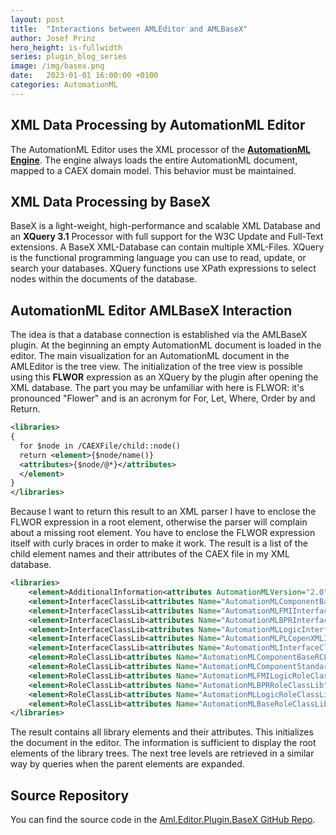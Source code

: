 ```yaml
---
layout: post
title:  "Interactions between AMLEditor and AMLBaseX"
author: Josef Prinz
hero_height: is-fullwidth
series: plugin_blog_series
image: /img/basex.png
date:   2023-01-01 16:00:00 +0100
categories: AutomationML
---
```


## XML Data Processing by AutomationML Editor
The AutomationML Editor uses the XML processor of the **[AutomationML Engine][AutomationML Engine]**. The engine always loads the entire AutomationML document, mapped to a CAEX domain model. This behavior must be maintained.

## XML Data Processing by BaseX
BaseX is a light-weight, high-performance and scalable XML Database and an **XQuery 3.1** Processor with full support for the W3C Update and Full-Text extensions. A BaseX XML-Database can contain multiple XML-Files.  XQuery is the functional programming language you can use to read, update, or search your databases. XQuery functions use XPath expressions to select nodes within the documents of the database. 

## AutomationML Editor AMLBaseX Interaction
The idea is that a database connection is established via the AMLBaseX plugin. At the beginning an empty AutomationML document is loaded in the editor. The main visualization for an AutomationML document in the AMLEditor is the tree view. The initialization of the tree view is possible using this **FLWOR** expression as an XQuery by the plugin after opening the XML database. The part you may be unfamiliar with here is FLWOR: it's pronounced "Flower" and is an acronym for For, Let, Where, Order by and Return.

```xml
<libraries>
{
  for $node in /CAEXFile/child::node()
  return <element>{$node/name()}
  <attributes>{$node/@*}</attributes>
  </element>
}
</libraries>
```

Because I want to return this result to an XML parser I have to enclose the FLWOR expression in a root element, otherwise the parser will complain about a missing root element.  You have to enclose the FLWOR expression itself with curly braces in order to make it work. The result is a list of the child element names and their attributes of the CAEX file in my XML database. 

```xml
<libraries>
    <element>AdditionalInformation<attributes AutomationMLVersion="2.0"/></element>
    <element>InterfaceClassLib<attributes Name="AutomationMLComponentBaseICL"/></element>
    <element>InterfaceClassLib<attributes Name="AutomationMLFMIInterfaceClassLib"/></element>
    <element>InterfaceClassLib<attributes Name="AutomationMLBPRInterfaceClassLib"/></element>
    <element>InterfaceClassLib<attributes Name="AutomationMLLogicInterfaceClassLib"/></element>
    <element>InterfaceClassLib<attributes Name="AutomationMLPLCopenXMLInterfaceClassLib"/></element>
    <element>InterfaceClassLib<attributes Name="AutomationMLInterfaceClassLib"/></element>
    <element>RoleClassLib<attributes Name="AutomationMLComponentBaseRCL"/></element>
    <element>RoleClassLib<attributes Name="AutomationMLComponentStandardRCL"/></element>
    <element>RoleClassLib<attributes Name="AutomationMLFMILogicRoleClassLib"/></element>
    <element>RoleClassLib<attributes Name="AutomationMLBPRRoleClassLib"/></element>
    <element>RoleClassLib<attributes Name="AutomationMLLogicRoleClassLib"/></element>
    <element>RoleClassLib<attributes Name="AutomationMLBaseRoleClassLib"/></element>
</libraries>
```

The result contains all library elements and their attributes. This initializes the document in the editor. The information is sufficient to display the root elements of the library trees. The next tree levels are retrieved in a similar way by queries when the parent elements are expanded.

## Source Repository
You can find the source code in the [Aml.Editor.Plugin.BaseX GitHub Repo][Aml.Editor.Plugin.BaseX GitHub Repo].


[Aml.Editor.Plugin.BaseX GitHub Repo]: https://github.com/josefprinz/Aml.Editor.Plugin.BaseX
[AutomationML Engine]: https://www.nuget.org/packages/Aml.Engine

